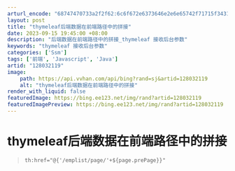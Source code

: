 ```yaml
---
arturl_encode: "68747470733a2f2f62:6c6f672e6373646e2e6e65742f71715f34313935303434372f:61727469636c652f64657461696c732f313238303332313139"
layout: post
title: "thymeleaf后端数据在前端路径中的拼接"
date: 2023-09-15 19:45:00 +08:00
description: "后端数据在前端路径中的拼接_thymeleaf 接收后台参数"
keywords: "thymeleaf 接收后台参数"
categories: ['Ssm']
tags: ['前端', 'Javascript', 'Java']
artid: "128032119"
image:
    path: https://api.vvhan.com/api/bing?rand=sj&artid=128032119
    alt: "thymeleaf后端数据在前端路径中的拼接"
render_with_liquid: false
featuredImage: https://bing.ee123.net/img/rand?artid=128032119
featuredImagePreview: https://bing.ee123.net/img/rand?artid=128032119
---
```


# thymeleaf后端数据在前端路径中的拼接

> ```
> th:href="@{'/emplist/page/'+${page.prePage}}"
> ```